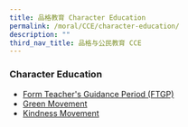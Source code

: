 ```yaml
---
title: 品格教育 Character Education
permalink: /moral/CCE/character-education/
description: ""
third_nav_title: 品格与公民教育 CCE
---
```



### Character Education

*   [Form Teacher's Guidance Period (FTGP)](https://staging.d1zbyh3gidoh8o.amplifyapp.com/cce/Character-Education/ftgp/)
*   [Green Movement](https://staging.d1zbyh3gidoh8o.amplifyapp.com/cce/Character-Education/green-movement/)
*   [Kindness Movement](https://staging.d1zbyh3gidoh8o.amplifyapp.com/cce/Character-Education/kindness-movement/)